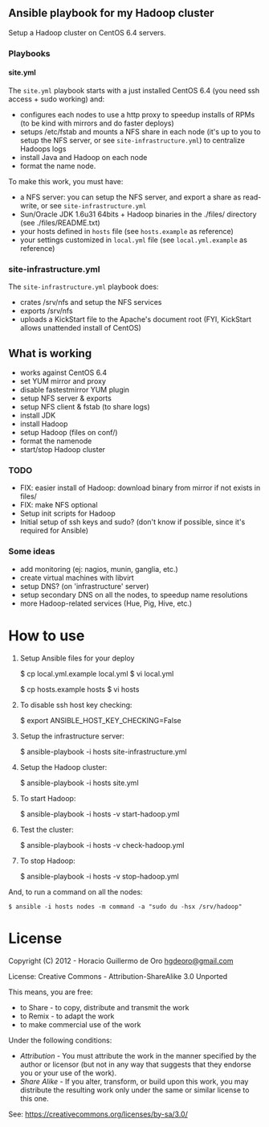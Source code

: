 Ansible playbook for my Hadoop cluster
--------------------------------------

Setup a Hadoop cluster on CentOS 6.4 servers.

### Playbooks

#### site.yml

The `site.yml` playbook starts with a just installed CentOS 6.4 (you need ssh access + sudo working) and:

- configures each nodes to use a http proxy to speedup installs of RPMs (to be kind with mirrors and do faster deploys)
- setups /etc/fstab and mounts a NFS share in each node (it's up to you to setup the NFS server, or see `site-infrastructure.yml`) to centralize Hadoops logs
- install Java and Hadoop on each node
- format the name node.

To make this work, you must have:

 - a NFS server: you can setup the NFS server, and export a share as read-write, or see `site-infrastructure.yml`
 - Sun/Oracle JDK 1.6u31 64bits + Hadoop binaries in the ./files/ directory (see ./files/README.txt)
 - your hosts defined in `hosts` file (see `hosts.example` as reference)
 - your settings customized in `local.yml` file (see `local.yml.example` as reference)

### site-infrastructure.yml

The `site-infrastructure.yml` playbook does:

- crates /srv/nfs and setup the NFS services
- exports /srv/nfs
- uploads a KickStart file to the Apache's document root (FYI, KickStart allows unattended install of CentOS)

## What is working

- works against CentOS 6.4
- set YUM mirror and proxy
- disable fastestmirror YUM plugin
- setup NFS server & exports
- setup NFS client & fstab (to share logs)
- install JDK
- install Hadoop
- setup Hadoop (files on conf/)
- format the namenode
- start/stop Hadoop cluster

### TODO

- FIX: easier install of Hadoop: download binary from mirror if not exists in files/
- FIX: make NFS optional
- Setup init scripts for Hadoop
- Initial setup of ssh keys and sudo? (don't know if possible, since it's required for Ansible)

### Some ideas

- add monitoring (ej: nagios, munin, ganglia, etc.)
- create virtual machines with libvirt
- setup DNS? (on 'infrastructure' server)
- setup secondary DNS on all the nodes, to speedup name resolutions
- more Hadoop-related services (Hue, Pig, Hive, etc.)

# How to use

1. Setup Ansible files for your deploy

    $ cp local.yml.example local.yml
    $ vi local.yml

    $ cp hosts.example hosts
    $ vi hosts

2. To disable ssh host key checking:

    $ export ANSIBLE_HOST_KEY_CHECKING=False

3. Setup the infrastructure server:

    $ ansible-playbook -i hosts site-infrastructure.yml

3. Setup the Hadoop cluster:

    $ ansible-playbook -i hosts site.yml

4. To start Hadoop:

    $ ansible-playbook -i hosts -v start-hadoop.yml

5. Test the cluster:

    $ ansible-playbook -i hosts -v check-hadoop.yml

6. To stop Hadoop:

    $ ansible-playbook -i hosts -v stop-hadoop.yml

And, to run a command on all the nodes:

    $ ansible -i hosts nodes -m command -a "sudo du -hsx /srv/hadoop"

# License

Copyright (C) 2012 - Horacio Guillermo de Oro <hgdeoro@gmail.com>

License: Creative Commons - Attribution-ShareAlike 3.0 Unported

This means, you are free:

 - to Share - to copy, distribute and transmit the work
 - to Remix - to adapt the work
 - to make commercial use of the work

Under the following conditions:

 - *Attribution* - You must attribute the work in the manner specified by the author or licensor (but not in any way that suggests that they endorse you or your use of the work).
 - *Share Alike* - If you alter, transform, or build upon this work, you may distribute the resulting work only under the same or similar license to this one.

See: https://creativecommons.org/licenses/by-sa/3.0/


